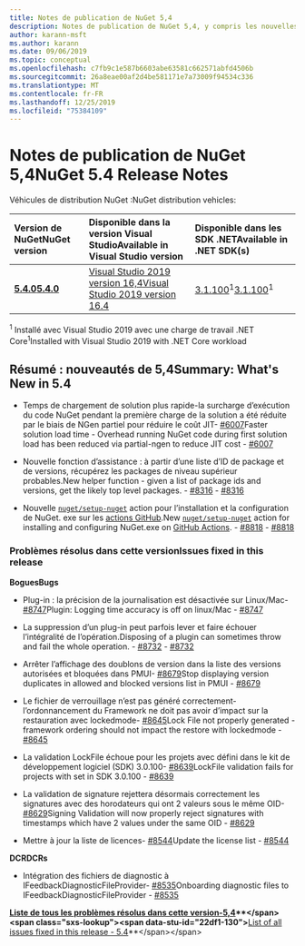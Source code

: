 ```yaml
---
title: Notes de publication de NuGet 5,4
description: Notes de publication de NuGet 5,4, y compris les nouvelles fonctionnalités, les correctifs de bogues et DCR.
author: karann-msft
ms.author: karann
ms.date: 09/06/2019
ms.topic: conceptual
ms.openlocfilehash: c7fb9c1e587b6603abe63581c662571abfd4506b
ms.sourcegitcommit: 26a8eae00af2d4be581171e7a73009f94534c336
ms.translationtype: MT
ms.contentlocale: fr-FR
ms.lasthandoff: 12/25/2019
ms.locfileid: "75384109"
---
```

# <a name="nuget-54-release-notes"></a><span data-ttu-id="22df1-103">Notes de publication de NuGet 5,4</span><span class="sxs-lookup"><span data-stu-id="22df1-103">NuGet 5.4 Release Notes</span></span>

<span data-ttu-id="22df1-104">Véhicules de distribution NuGet :</span><span class="sxs-lookup"><span data-stu-id="22df1-104">NuGet distribution vehicles:</span></span>

| <span data-ttu-id="22df1-105">Version de NuGet</span><span class="sxs-lookup"><span data-stu-id="22df1-105">NuGet version</span></span> | <span data-ttu-id="22df1-106">Disponible dans la version Visual Studio</span><span class="sxs-lookup"><span data-stu-id="22df1-106">Available in Visual Studio version</span></span>| <span data-ttu-id="22df1-107">Disponible dans les SDK .NET</span><span class="sxs-lookup"><span data-stu-id="22df1-107">Available in .NET SDK(s)</span></span>|
|:---|:---|:---|
| [<span data-ttu-id="22df1-108">**5.4.0**</span><span class="sxs-lookup"><span data-stu-id="22df1-108">**5.4.0**</span></span>](https://nuget.org/downloads) | [<span data-ttu-id="22df1-109">Visual Studio 2019 version 16,4</span><span class="sxs-lookup"><span data-stu-id="22df1-109">Visual Studio 2019 version 16.4</span></span>](https://visualstudio.microsoft.com/downloads/) | <span data-ttu-id="22df1-110">[3.1.100](https://dotnet.microsoft.com/download/dotnet-core/3.1)<sup>1</sup></span><span class="sxs-lookup"><span data-stu-id="22df1-110">[3.1.100](https://dotnet.microsoft.com/download/dotnet-core/3.1)<sup>1</sup></span></span> |

<span data-ttu-id="22df1-111"><sup>1</sup> Installé avec Visual Studio 2019 avec une charge de travail .NET Core</span><span class="sxs-lookup"><span data-stu-id="22df1-111"><sup>1</sup>Installed with Visual Studio 2019 with .NET Core workload</span></span>

## <a name="summary-whats-new-in-54"></a><span data-ttu-id="22df1-112">Résumé : nouveautés de 5,4</span><span class="sxs-lookup"><span data-stu-id="22df1-112">Summary: What's New in 5.4</span></span>

* <span data-ttu-id="22df1-113">Temps de chargement de solution plus rapide-la surcharge d’exécution du code NuGet pendant la première charge de la solution a été réduite par le biais de NGen partiel pour réduire le coût JIT- [#6007](https://github.com/NuGet/Home/issues/6007)</span><span class="sxs-lookup"><span data-stu-id="22df1-113">Faster solution load time - Overhead running NuGet code during first solution load has been reduced via partial-ngen to reduce JIT cost - [#6007](https://github.com/NuGet/Home/issues/6007)</span></span>

* <span data-ttu-id="22df1-114">Nouvelle fonction d’assistance : à partir d’une liste d’ID de package et de versions, récupérez les packages de niveau supérieur probables.</span><span class="sxs-lookup"><span data-stu-id="22df1-114">New helper function - given a list of package ids and versions, get the likely top level packages.</span></span><span data-ttu-id="22df1-115"> - [#8316](https://github.com/NuGet/Home/issues/8316)</span><span class="sxs-lookup"><span data-stu-id="22df1-115"> - [#8316](https://github.com/NuGet/Home/issues/8316)</span></span>

* <span data-ttu-id="22df1-116">Nouvelle [`nuget/setup-nuget`](https://github.com/marketplace/actions/setup-nuget-exe-for-use-with-actions) action pour l’installation et la configuration de NuGet. exe sur les [actions GitHub](https://github.com/features/actions).</span><span class="sxs-lookup"><span data-stu-id="22df1-116">New [`nuget/setup-nuget`](https://github.com/marketplace/actions/setup-nuget-exe-for-use-with-actions) action for installing and configuring NuGet.exe on [GitHub Actions](https://github.com/features/actions).</span></span><span data-ttu-id="22df1-117"> - [#8818](https://github.com/NuGet/Home/issues/8818)</span><span class="sxs-lookup"><span data-stu-id="22df1-117"> - [#8818](https://github.com/NuGet/Home/issues/8818)</span></span>

### <a name="issues-fixed-in-this-release"></a><span data-ttu-id="22df1-118">Problèmes résolus dans cette version</span><span class="sxs-lookup"><span data-stu-id="22df1-118">Issues fixed in this release</span></span>

<span data-ttu-id="22df1-119">**Bogues**</span><span class="sxs-lookup"><span data-stu-id="22df1-119">**Bugs**</span></span>

* <span data-ttu-id="22df1-120">Plug-in : la précision de la journalisation est désactivée sur Linux/Mac- [#8747](https://github.com/NuGet/Home/issues/8747)</span><span class="sxs-lookup"><span data-stu-id="22df1-120">Plugin: Logging time accuracy is off on linux/Mac - [#8747](https://github.com/NuGet/Home/issues/8747)</span></span>

* <span data-ttu-id="22df1-121">La suppression d’un plug-in peut parfois lever et faire échouer l’intégralité de l’opération.</span><span class="sxs-lookup"><span data-stu-id="22df1-121">Disposing of a plugin can sometimes throw and fail the whole operation.</span></span><span data-ttu-id="22df1-122"> - [#8732](https://github.com/NuGet/Home/issues/8732)</span><span class="sxs-lookup"><span data-stu-id="22df1-122"> - [#8732](https://github.com/NuGet/Home/issues/8732)</span></span>

* <span data-ttu-id="22df1-123">Arrêter l’affichage des doublons de version dans la liste des versions autorisées et bloquées dans PMUI- [#8679](https://github.com/NuGet/Home/issues/8679)</span><span class="sxs-lookup"><span data-stu-id="22df1-123">Stop displaying version duplicates in allowed and blocked versions list in PMUI - [#8679](https://github.com/NuGet/Home/issues/8679)</span></span>

* <span data-ttu-id="22df1-124">Le fichier de verrouillage n’est pas généré correctement-l’ordonnancement du Framework ne doit pas avoir d’impact sur la restauration avec lockedmode- [#8645](https://github.com/NuGet/Home/issues/8645)</span><span class="sxs-lookup"><span data-stu-id="22df1-124">Lock File not properly generated - framework ordering should not impact the restore with lockedmode - [#8645](https://github.com/NuGet/Home/issues/8645)</span></span>

* <span data-ttu-id="22df1-125">La validation LockFile échoue pour les projets avec <RuntimeIdentifiers> défini dans le kit de développement logiciel (SDK) 3.0.100- [#8639](https://github.com/NuGet/Home/issues/8639)</span><span class="sxs-lookup"><span data-stu-id="22df1-125">LockFile validation fails for projects with <RuntimeIdentifiers> set in SDK 3.0.100 - [#8639](https://github.com/NuGet/Home/issues/8639)</span></span>

* <span data-ttu-id="22df1-126">La validation de signature rejettera désormais correctement les signatures avec des horodateurs qui ont 2 valeurs sous le même OID- [#8629](https://github.com/NuGet/Home/issues/8629)</span><span class="sxs-lookup"><span data-stu-id="22df1-126">Signing Validation will now properly reject signatures with timestamps which have 2 values under the same OID - [#8629](https://github.com/NuGet/Home/issues/8629)</span></span>

* <span data-ttu-id="22df1-127">Mettre à jour la liste de licences- [#8544](https://github.com/NuGet/Home/issues/8544)</span><span class="sxs-lookup"><span data-stu-id="22df1-127">Update the license list - [#8544](https://github.com/NuGet/Home/issues/8544)</span></span>

<span data-ttu-id="22df1-128">**DCR**</span><span class="sxs-lookup"><span data-stu-id="22df1-128">**DCRs**</span></span>

* <span data-ttu-id="22df1-129">Intégration des fichiers de diagnostic à IFeedbackDiagnosticFileProvider- [#8535](https://github.com/NuGet/Home/issues/8535)</span><span class="sxs-lookup"><span data-stu-id="22df1-129">Onboarding diagnostic files to IFeedbackDiagnosticFileProvider - [#8535](https://github.com/NuGet/Home/issues/8535)</span></span>

<span data-ttu-id="22df1-130">**[Liste de tous les problèmes résolus dans cette version-5,4](https://github.com/nuget/home/issues?q=is%3Aissue+is%3Aclosed+milestone%3A%225.4")**</span><span class="sxs-lookup"><span data-stu-id="22df1-130">**[List of all issues fixed in this release - 5.4](https://github.com/nuget/home/issues?q=is%3Aissue+is%3Aclosed+milestone%3A%225.4")**</span></span>
